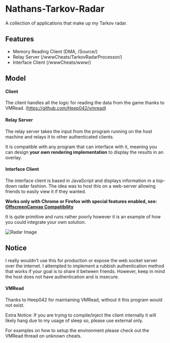 # Nathans-Tarkov-Radar
A collection of applications that make up my Tarkov radar.

## Features
- Memory Reading Client (DMA, /Source/)
- Relay Server (/wwwCheats/TarkovRadarProcessor/)
- Interface Client (/wwwCheats/www/)

## Model
#### Client
The client handles all the logic for reading the data from the game thanks to VMRead.
(https://github.com/Heep042/vmread)

#### Relay Server
The relay server takes the input from the program running on the host machine and relays it to other authenticated clients.

It is compatible with any program that can interface with it, meaning you can design **your own rendering implementation** to display the results in an overlay.

#### Interface Client
The interface client is based in JavaScript and displays information in a top-down radar fashion.
The idea was to host this on a web-server allowing friends to easily view it if they wanted.

**Works only with Chrome or Firefox with special features enabled, see: [OffscreenCanvas Compatibility](https://developer.mozilla.org/en-US/docs/Web/API/OffscreenCanvas#Browser_compatibility)**

It is quite primitive and runs rather poorly however it is an example of how you could integrate your own solution.

![Radar Image](https://i.imgur.com/mnl79g1.png)

## Notice
I really wouldn't use this for production or expose the web socket server over the internet. I attempted to implement a rubbish authentication method that works if your goal is to share it between friends.
However, keep in mind the host does not have authentication and is insecure.

#### VMRead
Thanks to Heep042 for maintaining VMRead, without it this program would not exist.

Extra Notice:
If you are trying to compile/inject the client internally it will likely hang due to my usage of sleep so, please use external only.

For examples on how to setup the environment please check out the VMRead thread on unknown cheats.
